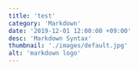 ```yaml
---
title: 'test'
category: 'Markdown'
date: '2019-12-01 12:00:00 +09:00'
desc: 'Markdown Syntax'
thumbnail: './images/default.jpg'
alt: 'markdown logo'
---
```

